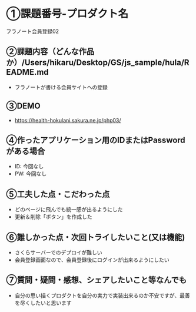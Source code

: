 
# ①課題番号-プロダクト名

フラノート会員登録02

## ②課題内容（どんな作品か）/Users/hikaru/Desktop/GS/js_sample/hula/README.md

- フラノートが書ける会員サイトへの登録

## ③DEMO
- https://health-hokulani.sakura.ne.jp/php03/

## ④作ったアプリケーション用のIDまたはPasswordがある場合

- ID: 今回なし
- PW: 今回なし

## ⑤工夫した点・こだわった点

- どのページに飛んでも統一感が出るようにした
- 更新＆削除「ボタン」を作成した

## ⑥難しかった点・次回トライしたいこと(又は機能)

- さくらサーバーでのデプロイが難しい
- 会員登録画面なので、会員登録後にログインが出来るようにしたい


## ⑦質問・疑問・感想、シェアしたいこと等なんでも

- 自分の思い描くプロダクトを自分の実力で実装出来るのか不安ですが、最善を尽くしたいと思います

